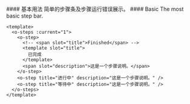 <cn>
#### 基本用法
简单的步骤条及步骤运行错误展示。
</cn>

<us>
#### Basic
The most basic step bar.
</us>

```vue
<template>
  <o-steps :current="1">
    <o-step>
      <!-- <span slot="title">Finished</span> -->
      <template slot="title">
        已完成
      </template>
      <span slot="description">这是一个步骤说明。</span>
    </o-step>
    <o-step title="进行中" description="这是一个步骤说明。" />
    <o-step title="等待中" description="这是一个步骤说明。" />
  </o-steps>
</template>
```
